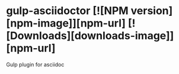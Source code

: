 gulp-asciidoctor [![NPM version][npm-image]][npm-url] [![Downloads][downloads-image]][npm-url]
================

Gulp plugin for asciidoc
